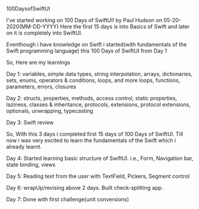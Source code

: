 100DaysofSwiftUI

I've started working on 100 Days of SwiftUI! by Paul Hudson on 05-20-2020(MM-DD-YYYY)
Here the first 15 days is into Basics of Swift and later on it is completely into SwiftUI.

Eventhough i have knowledge on Swift i started(with fundamentals of the Swift programming language) this 100 Days of SwiftUI from Day 1

So, Here are my learnings

Day 1: variables, simple data types, string interpolation, arrays, dictionaries, sets, enums, operators & conditions, loops, and more loops, functions, parameters, errors, closures

Day 2: structs, properties, methods, access control, static properties, laziness, classes & inheritance, protocols, extensions, protocol extensions, optionals, unwrapping, typecasting

Day 3: Swift review

So, With this 3 days i completed first 15 days of 100 Days of SwiftUI. Till now i was very excited to learn the fundamentals of the Swift which i already learnt.

Day 4: Started learning basic structure of SwiftUI. i.e., Form, Navigation bar, state binding, views

Day 5: Reading text from the user with TextField, Pickers, Segment control

Day 6: wrapUp/revising above 2 days. Built check-splitting app.

Day 7: Done with first challenge(unit conversions)
